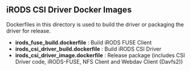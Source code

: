 ## iRODS CSI Driver Docker Images

Dockerfiles in this directory is used to build the driver or packaging the driver for release.

- **irods_fuse_build.dockerfile** : Build iRODS FUSE Client
- **irods_csi_driver_build.dockerfile** : Build iRODS CSI Driver
- **irods_csi_driver_image.dockerfile** : Release package (includes CSI Driver code, iRODS-FUSE, NFS Client and Webdav Client (Davfs2))


